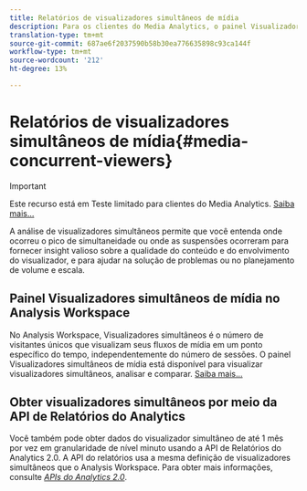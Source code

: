 ```yaml
---
title: Relatórios de visualizadores simultâneos de mídia
description: Para os clientes do Media Analytics, o painel Visualizadores simultâneos de mídia no Analysis Workspace permite analisar visualizadores simultâneos para entender onde ocorreu o pico de simultaneidade ou onde ocorreram as suspensões.
translation-type: tm+mt
source-git-commit: 687ae6f2037590b58b30ea776635898c93ca144f
workflow-type: tm+mt
source-wordcount: '212'
ht-degree: 13%

---
```



# Relatórios de visualizadores simultâneos de mídia{#media-concurrent-viewers}

>[!IMPORTANT]
>
>Este recurso está em Teste limitado para clientes do Media Analytics. [Saiba mais...](https://docs.adobe.com/content/help/pt-BR/analytics/landing/an-releases.html)

A análise de visualizadores simultâneos permite que você entenda onde ocorreu o pico de simultaneidade ou onde as suspensões ocorreram para fornecer insight valioso sobre a qualidade do conteúdo e do envolvimento do visualizador, e para ajudar na solução de problemas ou no planejamento de volume e escala.

## Painel Visualizadores simultâneos de mídia no Analysis Workspace

No Analysis Workspace, Visualizadores simultâneos é o número de visitantes únicos que visualizam seus fluxos de mídia em um ponto específico do tempo, independentemente do número de sessões. O painel Visualizadores simultâneos de mídia está disponível para visualizar visualizadores simultâneos, analisar e comparar. [Saiba mais...](https://docs.adobe.com/content/help/pt-BR/analytics/analyze/analysis-workspace/panels/media-concurrent-viewers.html)

## Obter visualizadores simultâneos por meio da API de Relatórios do Analytics

Você também pode obter dados do visualizador simultâneo de até 1 mês por vez em granularidade de nível minuto usando a API de Relatórios do Analytics 2.0. A API do relatórios usa a mesma definição de visualizadores simultâneos que o Analysis Workspace.  Para obter mais informações, consulte [_*APIs do Analytics 2.0*_](https://www.adobe.io/apis/experiencecloud/analytics/docs.html).
